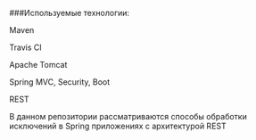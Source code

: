 ###Используемые технологии:

Maven

Travis CI

Apache Tomcat

Spring MVC, Security, Boot

REST

В данном репозитории рассматриваются способы обработки исключений в Spring приложениях с архитектурой REST